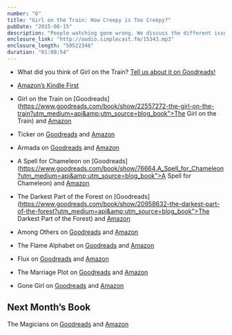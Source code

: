 ```yaml
---
number: "6"
title: "Girl on the Train: How Creepy is Too Creepy?"
pubDate: "2015-08-15"
description: "People watching gone wrong. We discuss the different issues each women have in the book and how awful the men can be. Also, when does people watching become creepy? And some books we did not really enjoy."
enclosure_link: "http://audio.simplecast.fm/15343.mp3"
enclosure_length: "50522346"
duration: "01:08:54"
---
```

- What did you think of Girl on the Train? [Tell us about it on Goodreads!](https://www.goodreads.com/topic/show/17029011-the-girl-on-the-train)

- [Amazon’s Kindle First](https://www.amazon.com/gp/digital/kindle/first/ref=kf_surl_rw)
- Girl on the Train on [Goodreads](https://www.goodreads.com/book/show/22557272-the-girl-on-the-train?utm_medium=api&amp;utm_source=blog_book">The Girl on the Train) and [Amazon](http://amzn.com/1594633665)
- Ticker on [Goodreads](https://www.goodreads.com/book/show/19223830-ticker?utm_medium=api&amp;utm_source=blog_book">Ticker) and [Amazon](http://amzn.com/B00JJZ3QV2)
- Armada on [Goodreads](https://www.goodreads.com/book/show/16278318-armada?utm_medium=api&amp;utm_source=blog_book">Armada) and [Amazon](http://amzn.com/0804137250)
- A Spell for Chameleon on [Goodreads](https://www.goodreads.com/book/show/76664.A_Spell_for_Chameleon?utm_medium=api&amp;utm_source=blog_book">A Spell for Chameleon) and [Amazon](http://amzn.com/B006XWY352)
- The Darkest Part of the Forest on [Goodreads](https://www.goodreads.com/book/show/20958632-the-darkest-part-of-the-forest?utm_medium=api&amp;utm_source=blog_book">The Darkest Part of the Forest) and [Amazon](http://amzn.com/B00K5UNWV4)
- Among Others on [Goodreads](https://www.goodreads.com/book/show/8706185-among-others?from_search=true&search_version=service_impr) and [Amazon](http://amzn.com/B0044781T2)
- The Flame Alphabet on [Goodreads](https://www.goodreads.com/book/show/11325011-the-flame-alphabet?from_search=true&search_version=service_impr) and [Amazon](http://amzn.com/B004YWKKFU)
- Flux on [Goodreads](https://www.goodreads.com/book/show/60917.Flux?from_search=true&search_version=service_impr) and [Amazon](http://amzn.com/B0086MKPCM)
- The Marriage Plot on [Goodreads](https://www.goodreads.com/book/show/10964693-the-marriage-plot?from_search=true&search_version=service_impr) and [Amazon](http://amzn.com/B0050IERQA)
- Gone Girl on [Goodreads](https://www.goodreads.com/book/show/21480930-gone-girl?from_search=true&search_version=service_impr) and [Amazon](http://amzn.com/B006LSZECO)

## Next Month’s Book

The Magicians on [Goodreads](https://www.goodreads.com/book/show/6101718-the-magicians?from_search=true&search_version=service_impr) and [Amazon](http://amzn.com/B002AU7MJU)
